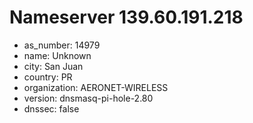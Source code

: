 # Nameserver 139.60.191.218

* as_number: 14979
* name: Unknown
* city: San Juan
* country: PR
* organization: AERONET-WIRELESS
* version: dnsmasq-pi-hole-2.80
* dnssec: false
